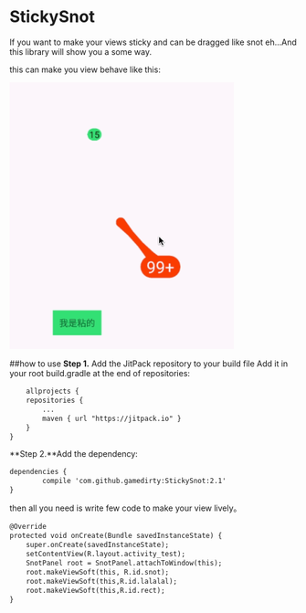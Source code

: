 # StickySnot
If you want to make your views sticky and can be dragged like snot eh...And this library will show you a some way.

this can make you view behave like this:


![image](https://github.com/gamedirty/StickySnot/blob/master/gif/gif.gif?raw=true)

##how to use
**Step 1.** Add the JitPack repository to your build file
Add it in your root build.gradle at the end of repositories:
	
		allprojects {
		repositories {
			...
			maven { url "https://jitpack.io" }
		}
	}
	
**Step 2.**Add the dependency:

	dependencies {
	        compile 'com.github.gamedirty:StickySnot:2.1'
	}

then all you need is write few code to make your view lively。

	@Override
    protected void onCreate(Bundle savedInstanceState) {
        super.onCreate(savedInstanceState);
        setContentView(R.layout.activity_test);
        SnotPanel root = SnotPanel.attachToWindow(this);
        root.makeViewSoft(this, R.id.snot);
        root.makeViewSoft(this,R.id.lalalal);
        root.makeViewSoft(this,R.id.rect);
    }
    
